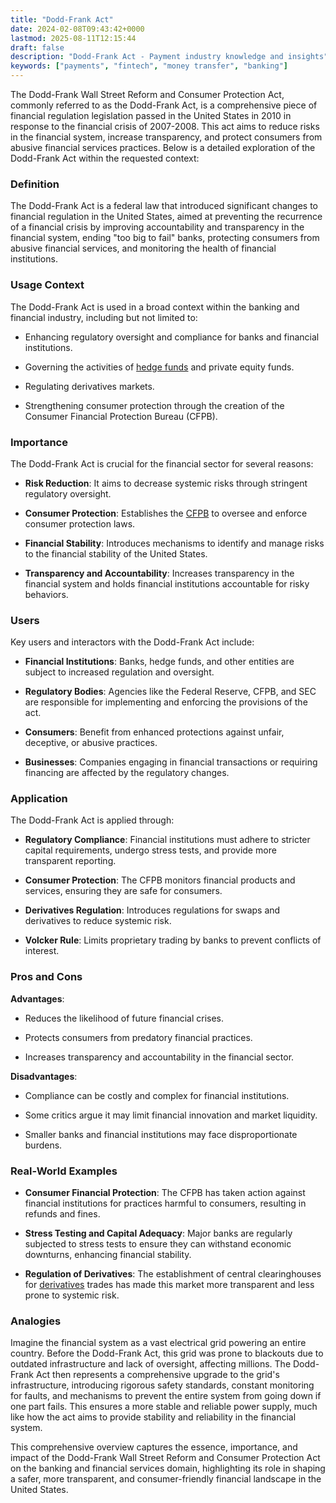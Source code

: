 ```yaml
---
title: "Dodd-Frank Act"
date: 2024-02-08T09:43:42+0000
lastmod: 2025-08-11T12:15:44
draft: false
description: "Dodd-Frank Act - Payment industry knowledge and insights"
keywords: ["payments", "fintech", "money transfer", "banking"]
---
```


The Dodd-Frank Wall Street Reform and Consumer Protection Act, commonly referred to as the Dodd-Frank Act, is a comprehensive piece of financial regulation legislation passed in the United States in 2010 in response to the financial crisis of 2007-2008. This act aims to reduce risks in the financial system, increase transparency, and protect consumers from abusive financial services practices. Below is a detailed exploration of the Dodd-Frank Act within the requested context:

### Definition

The Dodd-Frank Act is a federal law that introduced significant changes to financial regulation in the United States, aimed at preventing the recurrence of a financial crisis by improving accountability and transparency in the financial system, ending "too big to fail" banks, protecting consumers from abusive financial services, and monitoring the health of financial institutions.

### Usage Context

The Dodd-Frank Act is used in a broad context within the banking and financial industry, including but not limited to:

- Enhancing regulatory oversight and compliance for banks and financial institutions.

- Governing the activities of [hedge funds](https://faisalkhanllc.xyz/resources/payments-wiki/h/hedge-fund/) and private equity funds.

- Regulating derivatives markets.

- Strengthening consumer protection through the creation of the Consumer Financial Protection Bureau (CFPB).

### Importance

The Dodd-Frank Act is crucial for the financial sector for several reasons:

- **Risk Reduction**: It aims to decrease systemic risks through stringent regulatory oversight.

- **Consumer Protection**: Establishes the [CFPB](https://www.consumerfinance.gov/complaint/) to oversee and enforce consumer protection laws.

- **Financial Stability**: Introduces mechanisms to identify and manage risks to the financial stability of the United States.

- **Transparency and Accountability**: Increases transparency in the financial system and holds financial institutions accountable for risky behaviors.

### Users

Key users and interactors with the Dodd-Frank Act include:

- **Financial Institutions**: Banks, hedge funds, and other entities are subject to increased regulation and oversight.

- **Regulatory Bodies**: Agencies like the Federal Reserve, CFPB, and SEC are responsible for implementing and enforcing the provisions of the act.

- **Consumers**: Benefit from enhanced protections against unfair, deceptive, or abusive practices.

- **Businesses**: Companies engaging in financial transactions or requiring financing are affected by the regulatory changes.

### Application

The Dodd-Frank Act is applied through:

- **Regulatory Compliance**: Financial institutions must adhere to stricter capital requirements, undergo stress tests, and provide more transparent reporting.

- **Consumer Protection**: The CFPB monitors financial products and services, ensuring they are safe for consumers.

- **Derivatives Regulation**: Introduces regulations for swaps and derivatives to reduce systemic risk.

- **Volcker Rule**: Limits proprietary trading by banks to prevent conflicts of interest.

### Pros and Cons

**Advantages**:

- Reduces the likelihood of future financial crises.

- Protects consumers from predatory financial practices.

- Increases transparency and accountability in the financial sector.

**Disadvantages**:

- Compliance can be costly and complex for financial institutions.

- Some critics argue it may limit financial innovation and market liquidity.

- Smaller banks and financial institutions may face disproportionate burdens.

### Real-World Examples

- **Consumer Financial Protection**: The CFPB has taken action against financial institutions for practices harmful to consumers, resulting in refunds and fines.

- **Stress Testing and Capital Adequacy**: Major banks are regularly subjected to stress tests to ensure they can withstand economic downturns, enhancing financial stability.

- **Regulation of Derivatives**: The establishment of central clearinghouses for [derivatives](https://faisalkhanllc.xyz/resources/payments-wiki/h/hedge-fund/) trades has made this market more transparent and less prone to systemic risk.

### Analogies

Imagine the financial system as a vast electrical grid powering an entire country. Before the Dodd-Frank Act, this grid was prone to blackouts due to outdated infrastructure and lack of oversight, affecting millions. The Dodd-Frank Act then represents a comprehensive upgrade to the grid's infrastructure, introducing rigorous safety standards, constant monitoring for faults, and mechanisms to prevent the entire system from going down if one part fails. This ensures a more stable and reliable power supply, much like how the act aims to provide stability and reliability in the financial system.

This comprehensive overview captures the essence, importance, and impact of the Dodd-Frank Wall Street Reform and Consumer Protection Act on the banking and financial services domain, highlighting its role in shaping a safer, more transparent, and consumer-friendly financial landscape in the United States.